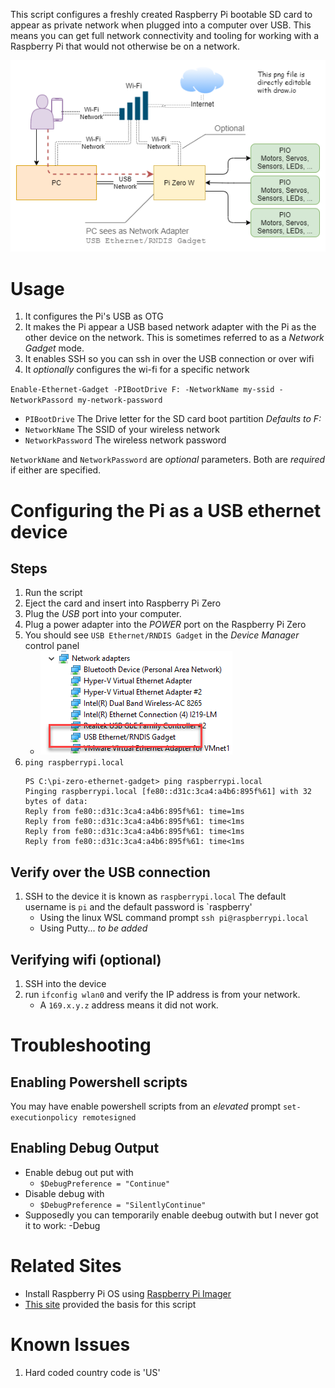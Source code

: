 This script configures a freshly created Raspberry Pi bootable SD card to appear as private network when plugged into a computer over USB.  This means you can get full network connectivity and tooling for working with a Raspberry Pi that would not otherwise be on a network.

![Topology with PC and Pi-Zero-W](./Pi-Network-Gadget.png)

# Usage
1. It configures the Pi's USB as OTG
1. It makes the Pi appear a USB based network adapter with the Pi as the other device on the network.  This is sometimes referred to as a _Network Gadget_ mode.
1. It enables SSH so you can ssh in over the USB connection or over wifi
1. It _optionally_ configures the wi-fi for a specific network

`Enable-Ethernet-Gadget -PIBootDrive F: -NetworkName my-ssid -NetworkPassord my-network-password`
* `PIBootDrive` The Drive letter for the SD card boot partition _Defaults to F:_
* `NetworkName` The SSID of your wireless network
* `NetworkPassword`  The wireless network password

`NetworkName` and `NetworkPassword` are _optional_ parameters. Both are _required_ if either are specified.

# Configuring the Pi as a USB ethernet device
## Steps
1. Run the script
1. Eject the card and insert into Raspberry Pi Zero
1. Plug the _USB_ port into your computer.
1. Plug a power adapter into the _POWER_ port on the Raspberry Pi Zero
1. You should see `USB Ethernet/RNDIS Gadget` in the _Device Manager_ control panel
    * ![Widnows Device Manager](./RaspberryPi-NDIS-Gadget.png)
1. `ping raspberrypi.local`
    ```
    PS C:\pi-zero-ethernet-gadget> ping raspberrypi.local
    Pinging raspberrypi.local [fe80::d31c:3ca4:a4b6:895f%61] with 32 bytes of data:
    Reply from fe80::d31c:3ca4:a4b6:895f%61: time=1ms
    Reply from fe80::d31c:3ca4:a4b6:895f%61: time<1ms
    Reply from fe80::d31c:3ca4:a4b6:895f%61: time<1ms
    Reply from fe80::d31c:3ca4:a4b6:895f%61: time<1ms
    ```
    
## Verify over the USB connection
1. SSH to the device it is known as `raspberrypi.local` The default username is `pi` and the default password is `raspberry'
    * Using the linux WSL command prompt `ssh pi@raspberrypi.local`
    * Using Putty... _to be added_

## Verifying wifi (optional)
1. SSH into the device
1. run `ifconfig wlan0` and verify the IP address is from your network.  
    * A `169.x.y.z` address means it did not work.

# Troubleshooting
## Enabling Powershell scripts

You may have enable powershell scripts from an _elevated_ prompt
  `set-executionpolicy remotesigned`

## Enabling Debug Output

* Enable debug out put with
  *   `$DebugPreference = "Continue"`
* Disable debug with
  *  `$DebugPreference = "SilentlyContinue"`
* Supposedly you can temporarily enable deebug outwith but I never got it to work: -Debug

# Related Sites
* Install Raspberry Pi OS using [Raspberry Pi Imager](https://www.raspberrypi.org/software/)
* [This site](https://medium.com/@aallan/setting-up-a-headless-raspberry-pi-zero-3ded0b83f274) provided the basis for this script

# Known Issues
1. Hard coded country code is 'US'
